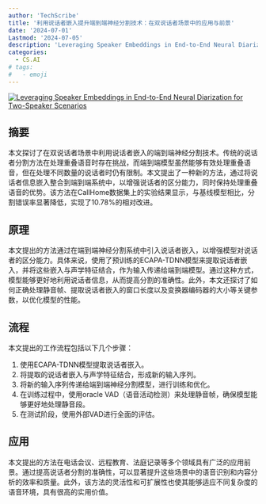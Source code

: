 ```yaml
---
author: 'TechScribe'
title: '利用说话者嵌入提升端到端神经分割技术：在双说话者场景中的应用与前景'
date: '2024-07-01'
Lastmod: '2024-07-05'
description: 'Leveraging Speaker Embeddings in End-to-End Neural Diarization for Two-Speaker Scenarios'
categories:
  - CS.AI
# tags:
#   - emoji
---
```


[![Leveraging Speaker Embeddings in End-to-End Neural Diarization for Two-Speaker Scenarios](https://arxiv-research-1301205113.cos.ap-guangzhou.myqcloud.com/images/2407.01317v1.pdf_0.jpg)](https://arxiv.org/abs/2407.01317v1)

## 摘要

本文探讨了在双说话者场景中利用说话者嵌入的端到端神经分割技术。传统的说话者分割方法在处理重叠语音时存在挑战，而端到端模型虽然能够有效处理重叠语音，但在处理不同数量的说话者时仍有限制。本文提出了一种新的方法，通过将说话者信息嵌入整合到端到端系统中，以增强说话者的区分能力，同时保持处理重叠语音的优势。该方法在CallHome数据集上的实验结果显示，与基线模型相比，分割错误率显著降低，实现了10.78%的相对改进。<!--more-->

## 原理

本文提出的方法通过在端到端神经分割系统中引入说话者嵌入，以增强模型对说话者的区分能力。具体来说，使用了预训练的ECAPA-TDNN模型来提取说话者嵌入，并将这些嵌入与声学特征结合，作为输入传递给端到端模型。通过这种方式，模型能够更好地利用说话者信息，从而提高分割的准确性。此外，本文还探讨了如何正确处理静音帧、提取说话者嵌入的窗口长度以及变换器编码器的大小等关键参数，以优化模型的性能。

## 流程

本文提出的工作流程包括以下几个步骤：
1. 使用ECAPA-TDNN模型提取说话者嵌入。
2. 将提取的说话者嵌入与声学特征结合，形成新的输入序列。
3. 将新的输入序列传递给端到端神经分割模型，进行训练和优化。
4. 在训练过程中，使用oracle VAD（语音活动检测）来处理静音帧，确保模型能够更好地处理静音段。
5. 在测试阶段，使用外部VAD进行全面的评估。

## 应用

本文提出的方法在电话会议、远程教育、法庭记录等多个领域具有广泛的应用前景。通过提高说话者分割的准确性，可以显著提升这些场景中的语音识别和内容分析的效率和质量。此外，该方法的灵活性和可扩展性也使其能够适应不同复杂度的语音环境，具有很高的实用价值。